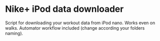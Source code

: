 Nike+ iPod data downloader
====================

Script for downloading your workout data from iPod nano. Works even on walks. Automator workflow included (change according your folders naming).
